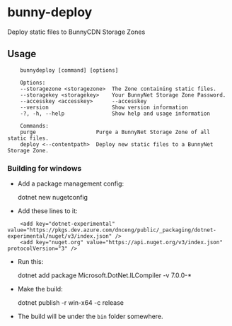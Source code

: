 # bunny-deploy
Deploy static files to BunnyCDN Storage Zones

## Usage

```
    bunnydeploy [command] [options]

    Options:
    --storagezone <storagezone>  The Zone containing static files.
    --storagekey <storagekey>    Your BunnyNet Storage Zone Password.
    --accesskey <accesskey>      --accesskey
    --version                    Show version information
    -?, -h, --help               Show help and usage information

    Commands:
    purge                   Purge a BunnyNet Storage Zone of all static files.
    deploy <--contentpath>  Deploy new static files to a BunnyNet Storage Zone.
```

### Building for windows

- Add a package management config:

    dotnet new nugetconfig

- Add these lines to it:
```
    <add key="dotnet-experimental" value="https://pkgs.dev.azure.com/dnceng/public/_packaging/dotnet-experimental/nuget/v3/index.json" />
    <add key="nuget.org" value="https://api.nuget.org/v3/index.json" protocolVersion="3" />
```
- Run this:

    dotnet add package Microsoft.DotNet.ILCompiler -v 7.0.0-*

- Make the build:

    dotnet publish -r win-x64 -c release

- The build will be under the `bin` folder somewhere.
